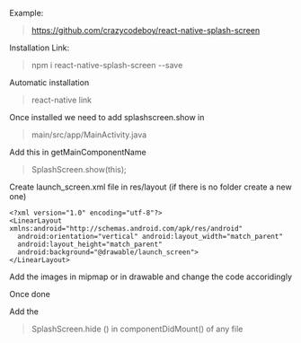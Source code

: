 Example:
> https://github.com/crazycodeboy/react-native-splash-screen

Installation Link:

> npm i react-native-splash-screen --save

Automatic installation

> react-native link

Once installed we need to add splashscreen.show in
> main/src/app/MainActivity.java

Add this in getMainComponentName

 > SplashScreen.show(this);

 Create launch_screen.xml file in res/layout (if there is no folder create a new one)

 ```
 <?xml version="1.0" encoding="utf-8"?>
<LinearLayout xmlns:android="http://schemas.android.com/apk/res/android"
   android:orientation="vertical" android:layout_width="match_parent"
   android:layout_height="match_parent"
   android:background="@drawable/launch_screen">
</LinearLayout>
 ```

 Add the images in mipmap or in drawable and change the code accoridingly

 Once done

 Add the

 > SplashScreen.hide () in componentDidMount() of any file
 
